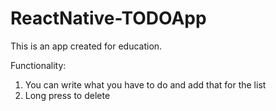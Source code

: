 # ReactNative-TODOApp

This is an app created for education.

Functionality:

1. You can write what you have to do and add that for the list
2. Long press to delete
